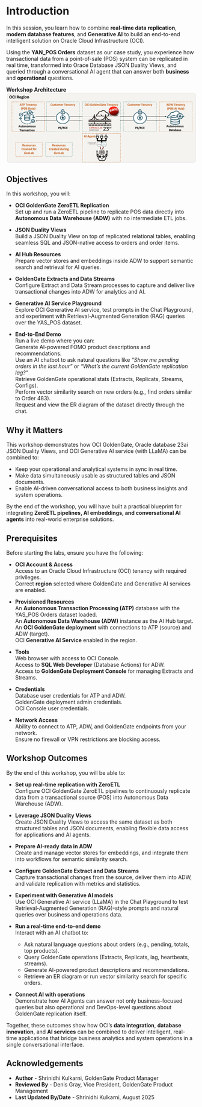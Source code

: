 # Introduction

In this session, you learn how to combine **real-time data replication**, **modern database features**, and **Generative AI** to build an end-to-end intelligent solution on Oracle Cloud Infrastructure (OCI).

Using the **YAN_POS Orders** dataset as our case study, you experience how transactional data from a point-of-sale (POS) system can be replicated in real time, transformed into Orace Database JSON Duality Views, and queried through a conversational AI agent that can answer both **business** and **operational** questions.

**Workshop Architecture**
    ![Architecture](./images/architecture.png " ")

## Objectives

In this workshop, you will:

- **OCI GoldenGate ZeroETL Replication**  
  Set up and run a ZeroETL pipeline to replicate POS data directly into **Autonomous Data Warehouse (ADW)** with no intermediate ETL jobs.  

- **JSON Duality Views**  
  Build a JSON Duality View on top of replicated relational tables, enabling seamless SQL and JSON-native access to orders and order items.  

- **AI Hub Resources**  
  Prepare vector stores and embeddings inside ADW to support semantic search and retrieval for AI queries.  

- **GoldenGate Extracts and Data Streams**  
  Configure Extract and Data Stream processes to capture and deliver live transactional changes into ADW for analytics and AI.  

- **Generative AI Service Playground**  
  Explore OCI Generative AI service, test prompts in the Chat Playground, and experiment with Retrieval-Augmented Generation (RAG) queries over the YAS_POS dataset.  

- **End-to-End Demo**  
  Run a live demo where you can:  
  Generate AI-powered FOMO product descriptions and recommendations.  
  Use an AI chatbot to ask natural questions like *“Show me pending orders in the last hour”* or *“What’s the current GoldenGate replication lag?”*  
  Retrieve GoldenGate operational stats (Extracts, Replicats, Streams, Configs).  
  Perform vector similarity search on new orders (e.g., find orders similar to Order 483).  
  Request and view the ER diagram of the dataset directly through the chat.  

## Why it Matters

This workshop demonstrates how OCI GoldenGate, Oracle database 23ai JSON Duality Views, and OCI Generative AI service (with LLaMA) can be combined to:
- Keep your operational and analytical systems in sync in real time.
- Make data simultaneously usable as structured tables and JSON documents.
- Enable AI-driven conversational access to both business insights and system operations.

By the end of the workshop, you will have built a practical blueprint for integrating **ZeroETL pipelines, AI embeddings, and conversational AI agents** into real-world enterprise solutions.  

## Prerequisites

Before starting the labs, ensure you have the following:

- **OCI Account & Access**  
  Access to an Oracle Cloud Infrastructure (OCI) tenancy with required privileges.  
  Correct **region** selected where GoldenGate and Generative AI services are enabled.  

- **Provisioned Resources**  
  An **Autonomous Transaction Processing (ATP)** database with the YAS_POS Orders dataset loaded.  
  An **Autonomous Data Warehouse (ADW)** instance as the AI Hub target.  
  An **OCI GoldenGate deployment** with connections to ATP (source) and ADW (target).  
  OCI **Generative AI Service** enabled in the region.  

- **Tools**  
  Web browser with access to OCI Console.  
  Access to **SQL Web Developer** (Database Actions) for ADW.  
  Access to **GoldenGate Deployment Console** for managing Extracts and Streams.  

- **Credentials**  
  Database user credentials for ATP and ADW.  
  GoldenGate deployment admin credentials.  
  OCI Console user credentials.  

- **Network Access**  
  Ability to connect to ATP, ADW, and GoldenGate endpoints from your network.  
  Ensure no firewall or VPN restrictions are blocking access.  


## Workshop Outcomes

By the end of this workshop, you will be able to:

- **Set up real-time replication with ZeroETL**  
  Configure OCI GoldenGate ZeroETL pipelines to continuously replicate data from a transactional source (POS) into Autonomous Data Warehouse (ADW).  

- **Leverage JSON Duality Views**  
  Create JSON Duality Views to access the same dataset as both structured tables and JSON documents, enabling flexible data access for applications and AI agents.  

- **Prepare AI-ready data in ADW**  
  Create and manage vector stores for embeddings, and integrate them into workflows for semantic similarity search.  

- **Configure GoldenGate Extract and Data Streams**  
  Capture transactional changes from the source, deliver them into ADW, and validate replication with metrics and statistics.  

- **Experiment with Generative AI models**  
  Use OCI Generative AI service (LLaMA) in the Chat Playground to test Retrieval-Augmented Generation (RAG)-style prompts and natural queries over business and operations data.  

- **Run a real-time end-to-end demo**  
  Interact with an AI chatbot to:  
    - Ask natural language questions about orders (e.g., pending, totals, top products).  
    - Query GoldenGate operations (Extracts, Replicats, lag, heartbeats, streams).  
    - Generate AI-powered product descriptions and recommendations.  
    - Retrieve an ER diagram or run vector similarity search for specific orders.  

- **Connect AI with operations**  
  Demonstrate how AI Agents can answer not only business-focused queries but also operational and DevOps-level questions about GoldenGate replication itself.  


Together, these outcomes show how OCI’s **data integration**, **database innovation**, and **AI services** can be combined to deliver intelligent, real-time applications that bridge business analytics and system operations in a single conversational interface.


## Acknowledgements
* **Author** - Shrinidhi Kulkarni, GoldenGate Product Manager
* **Reviewed By**  - Denis Gray,  Vice President, GoldenGate Product Management
* **Last Updated By/Date** - Shrinidhi Kulkarni, August 2025